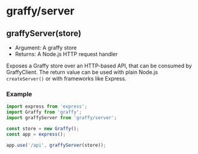 # graffy/server

## graffyServer(store)

- Argument: A graffy store
- Returns: A Node.js HTTP request handler

Exposes a Graffy store over an HTTP-based API, that can be consumed by GraffyClient. The return value can be used with plain Node.js `createServer()` or with frameworks like Express.

### Example

```js
import express from 'express';
import Graffy from 'graffy';
import graffyServer from 'graffy/server';

const store = new Graffy();
const app = express();

app.use('/api', graffyServer(store));
```
